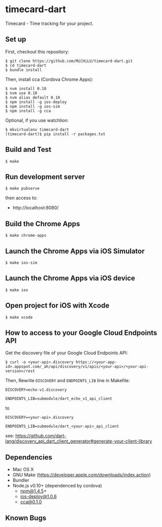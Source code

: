 timecard-dart
=============

Timecard - Time tracking for your project.

Set up
------

First, checkout this repository:

    $ git clone https://github.com/MiCHiLU/timecard-dart.git
    $ cd timecard-dart
    $ bundle install

Then, install cca (Cordova Chrome Apps):

    $ nvm install 0.10
    $ nvm use 0.10
    $ nvm alias default 0.10
    $ npm install -g ios-deploy
    $ npm install -g ios-sim
    $ npm install -g cca

Optional, if you use watchlion:

    $ mkvirtualenv timecard-dart
    (timecard-dart)$ pip install -r packages.txt

Build and Test
--------------

    $ make

Run development server
----------------------

    $ make pubserve

then access to:

* http://localhost:8080/

Build the Chrome Apps
---------------------

    $ make chrome-apps

Launch the Chrome Apps via iOS Simulator
----------------------------------------

    $ make ios-sim

Launch the Chrome Apps via iOS device
-------------------------------------

    $ make ios

Open project for iOS with Xcode
-------------------------------

    $ make xcode

How to access to your Google Cloud Endpoints API
------------------------------------------------

Get the discovery file of your Google Cloud Endpoints API:

    $ curl -o <your-api>.discovery https://<your-app-id>.appspot.com/_ah/api/discovery/v1/apis/<your-api>/<your-api-version>/rest

Then, Rewrite `DISCOVERY` and `ENDPOINTS_LIB` line in Makefile:

    DISCOVERY=echo-v1.discovery

    ENDPOINTS_LIB=submodule/dart_echo_v1_api_client

to

    DISCOVERY=<your-api>.discovery

    ENDPOINTS_LIB=submodule/dart_<your-api>_api_client

see: https://github.com/dart-lang/discovery_api_dart_client_generator#generate-your-client-library

Dependencies
------------

* Mac OS X
* GNU Make (https://developer.apple.com/downloads/index.action)
* Bundler
* Node.js v0.10+ (dependenced by cordova)
  * npm@1.4.5+
  * ios-deploy@1.0.6
  * cca@0.1.0

Known Bugs
----------
